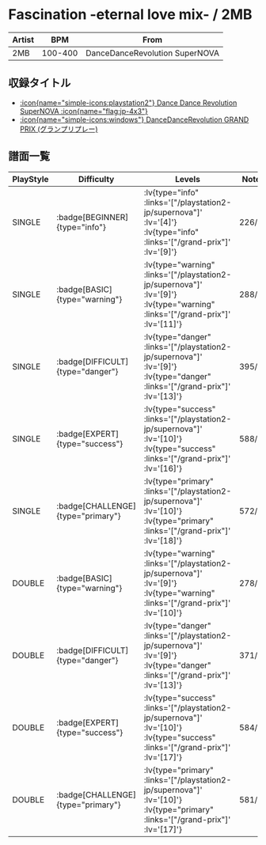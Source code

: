 # Fascination -eternal love mix- / 2MB

|Artist|BPM|From|
|------|---|----|
|2MB|100-400|DanceDanceRevolution SuperNOVA|

## 収録タイトル

- [ :icon{name="simple-icons:playstation2"} Dance Dance Revolution SuperNOVA :icon{name="flag:jp-4x3"} ](/playstation2-jp/supernova)
- [ :icon{name="simple-icons:windows"} DanceDanceRevolution GRAND PRIX (グランプリプレー)](/grand-prix)

## 譜面一覧

|PlayStyle|Difficulty|Levels|Notes|Movie|
|---------|----------|------|-----|-----|
|SINGLE| :badge[BEGINNER]{type="info"} | :lv{type="info" :links='["/playstation2-jp/supernova"]' :lv='[4]'}  :lv{type="info" :links='["/grand-prix"]' :lv='[9]'} |226/2||
|SINGLE| :badge[BASIC]{type="warning"} | :lv{type="warning" :links='["/playstation2-jp/supernova"]' :lv='[9]'}  :lv{type="warning" :links='["/grand-prix"]' :lv='[11]'} |288/6||
|SINGLE| :badge[DIFFICULT]{type="danger"} | :lv{type="danger" :links='["/playstation2-jp/supernova"]' :lv='[9]'}  :lv{type="danger" :links='["/grand-prix"]' :lv='[13]'} |395/1||
|SINGLE| :badge[EXPERT]{type="success"} | :lv{type="success" :links='["/playstation2-jp/supernova"]' :lv='[10]'}  :lv{type="success" :links='["/grand-prix"]' :lv='[16]'} |588/6||
|SINGLE| :badge[CHALLENGE]{type="primary"} | :lv{type="primary" :links='["/playstation2-jp/supernova"]' :lv='[10]'}  :lv{type="primary" :links='["/grand-prix"]' :lv='[18]'} |572/14||
|DOUBLE| :badge[BASIC]{type="warning"} | :lv{type="warning" :links='["/playstation2-jp/supernova"]' :lv='[9]'}  :lv{type="warning" :links='["/grand-prix"]' :lv='[10]'} |278/20||
|DOUBLE| :badge[DIFFICULT]{type="danger"} | :lv{type="danger" :links='["/playstation2-jp/supernova"]' :lv='[9]'}  :lv{type="danger" :links='["/grand-prix"]' :lv='[13]'} |371/4||
|DOUBLE| :badge[EXPERT]{type="success"} | :lv{type="success" :links='["/playstation2-jp/supernova"]' :lv='[10]'}  :lv{type="success" :links='["/grand-prix"]' :lv='[17]'} |584/3||
|DOUBLE| :badge[CHALLENGE]{type="primary"} | :lv{type="primary" :links='["/playstation2-jp/supernova"]' :lv='[10]'}  :lv{type="primary" :links='["/grand-prix"]' :lv='[17]'} |581/2||
